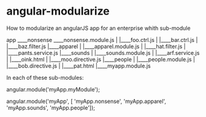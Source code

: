 angular-modularize
==================

How to modularize an angularJS app for an enterprise whith sub-module


app
____nonsense
 ____nonsense.module.js
| |____foo.ctrl.js
| |____bar.ctrl.js
| |____baz.filter.js
|____apparel
| |____apparel.module.js
| |____hat.filter.js
| |____pants.service.js
|____sounds
| |____sounds.module.js
| |____arf.service.js
| |____oink.html
| |____moo.directive.js
|____people
| |____people.module.js
| |____bob.directive.js
| |____pat.html
|____myapp.module.js

In each of these sub-modules:

angular.module('myApp.myModule');


angular.module('myApp', [
   'myApp.nonsense', 
   'myApp.apparel', 
   'myApp.sounds', 
   'myApp.people']);